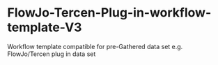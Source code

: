 # FlowJo-Tercen-Plug-in-workflow-template-V3
Workflow template compatible for pre-Gathered data set e.g. FlowJo/Tercen plug in data set
